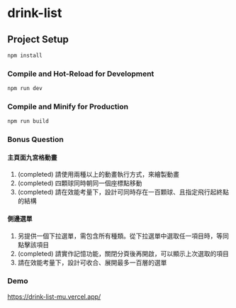 # drink-list

## Project Setup

```sh
npm install
```

### Compile and Hot-Reload for Development

```sh
npm run dev
```

### Compile and Minify for Production

```sh
npm run build
```

### Bonus Question

#### 主頁面九宮格動畫

1. (completed) 請使用兩種以上的動畫執行方式，來繪製動畫
2. (completed) 四顆球同時朝同一個座標點移動
3. (completed) 請在效能考量下，設計可同時存在一百顆球、且指定飛行起終點的結構

#### 側邊選單

1. 另提供一個下拉選單，需包含所有種類。從下拉選單中選取任一項目時，等同點擊該項目
2. (completed) 請實作記憶功能，關閉分頁後再開啟，可以顯示上次選取的項目
3. 請在效能考量下，設計可收合、展開最多一百層的選單

### Demo

https://drink-list-mu.vercel.app/
